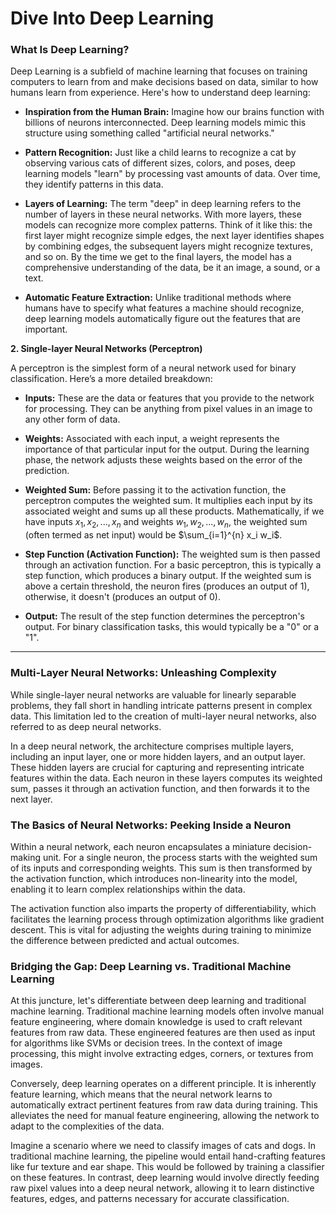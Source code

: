 # Dive Into Deep Learning

### What Is Deep Learning?
Deep Learning is a subfield of machine learning that focuses on training computers to learn from and make decisions based on data, 
similar to how humans learn from experience. Here's how to understand deep learning:

- **Inspiration from the Human Brain:** Imagine how our brains function with billions of neurons interconnected. Deep learning models mimic this structure using something called "artificial neural networks."

- **Pattern Recognition:** Just like a child learns to recognize a cat by observing various cats of different sizes, colors, and poses, deep learning models "learn" by processing vast amounts of data. Over time, they identify patterns in this data.

- **Layers of Learning:** The term "deep" in deep learning refers to the number of layers in these neural networks. With more layers, these models can recognize more complex patterns. Think of it like this: the first layer might recognize simple edges, the next layer identifies shapes by combining edges, the subsequent layers might recognize textures, and so on. By the time we get to the final layers, the model has a comprehensive understanding of the data, be it an image, a sound, or a text.

- **Automatic Feature Extraction:** Unlike traditional methods where humans have to specify what features a machine should recognize, deep learning models automatically figure out the features that are important.


**2. Single-layer Neural Networks (Perceptron)**

A perceptron is the simplest form of a neural network used for binary classification. Here’s a more detailed breakdown:

- **Inputs:** These are the data or features that you provide to the network for processing. They can be anything from pixel values in an image to any other form of data.

- **Weights:** Associated with each input, a weight represents the importance of that particular input for the output. During the learning phase, the network adjusts these weights based on the error of the prediction.

- **Weighted Sum:** Before passing it to the activation function, the perceptron computes the weighted sum. It multiplies each input by its associated weight and sums up all these products. Mathematically, if we have inputs $x_1, x_2,..., x_n$ and weights $w_1, w_2,..., w_n$, the weighted sum (often termed as net input) would be $\sum_{i=1}^{n} x_i w_i$.

- **Step Function (Activation Function):** The weighted sum is then passed through an activation function. For a basic perceptron, this is typically a step function, which produces a binary output. If the weighted sum is above a certain threshold, the neuron fires (produces an output of 1), otherwise, it doesn't (produces an output of 0).

- **Output:** The result of the step function determines the perceptron's output. For binary classification tasks, this would typically be a "0" or a "1".

---
### Multi-Layer Neural Networks: Unleashing Complexity
While single-layer neural networks are valuable for linearly separable problems, they fall short in handling intricate patterns present in complex data. This limitation led to the creation of multi-layer neural networks, also referred to as deep neural networks.

In a deep neural network, the architecture comprises multiple layers, including an input layer, one or more hidden layers, and an output layer. These hidden layers are crucial for capturing and representing intricate features within the data. Each neuron in these layers computes its weighted sum, passes it through an activation function, and then forwards it to the next layer.

### The Basics of Neural Networks: Peeking Inside a Neuron
Within a neural network, each neuron encapsulates a miniature decision-making unit. For a single neuron, the process starts with the weighted sum of its inputs and corresponding weights. This sum is then transformed by the activation function, which introduces non-linearity into the model, enabling it to learn complex relationships within the data.

The activation function also imparts the property of differentiability, which facilitates the learning process through optimization algorithms like gradient descent. This is vital for adjusting the weights during training to minimize the difference between predicted and actual outcomes.

### Bridging the Gap: Deep Learning vs. Traditional Machine Learning
At this juncture, let's differentiate between deep learning and traditional machine learning. Traditional machine learning models often involve manual feature engineering, where domain knowledge is used to craft relevant features from raw data. These engineered features are then used as input for algorithms like SVMs or decision trees. In the context of image processing, this might involve extracting edges, corners, or textures from images.

Conversely, deep learning operates on a different principle. It is inherently feature learning, which means that the neural network learns to automatically extract pertinent features from raw data during training. This alleviates the need for manual feature engineering, allowing the network to adapt to the complexities of the data.

Imagine a scenario where we need to classify images of cats and dogs. In traditional machine learning, the pipeline would entail hand-crafting features like fur texture and ear shape. This would be followed by training a classifier on these features. In contrast, deep learning would involve directly feeding raw pixel values into a deep neural network, allowing it to learn distinctive features, edges, and patterns necessary for accurate classification.
